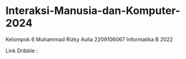# Interaksi-Manusia-dan-Komputer-2024

Kelompok 6
Muhammad Rizky Aulia 
2209106067
Informatika B 2022

Link Dribble : 
